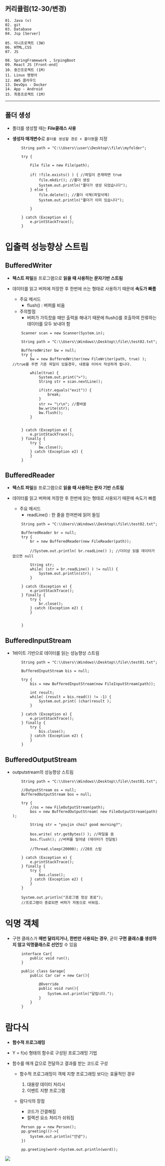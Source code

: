## 커리큘럼(12-30/변경)
```
01. Java (v)
02. git 
03. Database
04. Jsp [Server]

05. 미니프로젝트 (3W)
06. HTML,CSS  
07. JS

08. SpringFramework , SrpingBoot
09. React JS [Front-end]
10. 중간프로젝트 (1M)
11. Linux 명령어
12. AWS 클라우드
13. DevOps - Docker
14. App - Android
15. 최종프로젝트 (1M)
```
---
## 폴더 생성
+ 폴더를 생성할 때는 **File클래스 사용**
+ **생성자 매개변수**로 ``폴더를 생성할 경로 + 폴더명``을 지정


	```
		String path = "C:\\Users\\user\\Desktop\\file\\myfolder";
		
		try {
			
			File file = new File(path);
			
			if( !file.exists() ) { //파일이 존재하면 true
				file.mkdir(); //폴더 생성
				System.out.println("폴더가 생성 되었습니다");
			} else {
				file.delete(); //폴더 삭제(파일삭제)
				System.out.println("폴더가 이미 있습니다");
				
			}
			
		} catch (Exception e) {
			e.printStackTrace();
		}
	```

# 입출력 성능향상 스트림

## BufferedWriter
+ **텍스트 파일**을 프로그램으로 **읽을 때 사용하는 문자기반 스트림**
+ 데이터를 읽고 버퍼에 저장한 후 한번에 쓰는 형태로 사용하기 때문에 **속도가 빠름**
	+ 주요 메서드
		+ flush() : 버퍼를 비움
	+ 주의할점
		+ 버퍼가 가득찼을 때만 출력을 해내기 때문에 flush()를 호출하여 잔류하는 데이터를 모두 보내야 함


	```
		Scanner scan = new Scanner(System.in);
		
		String path = "C:\\Users\\Windows\\Desktop\\file\\test02.txt";
		
		BufferedWriter bw = null;
		try {
			bw = new BufferedWriter(new FileWriter(path, true) ); //true를 주면 기존 파일이 있을경우, 내용을 이어서 작성하게 됩니다.
			
			while(true) {
				System.out.print(">");
				String str = scan.nextLine();
				
				if(str.equals("exit")) {
					break;
				}
				str += "\r\n"; //줄바꿈
				bw.write(str);
				bw.flush();
			}
		
			
		} catch (Exception e) {
			e.printStackTrace();
		} finally {
			try {
				bw.close();
			} catch (Exception e2) {
			}
		}
	```


## BufferedReader
+ **텍스트 파일**을 프로그램으로 **읽을 때 사용하는 문자 기반 스트림**
+ 데이터를 읽고 버퍼에 저장한 후 한번에 읽는 형태로 사용되기 때문에 속도가 빠름

	+ 주요 메서드
		+ readLine() : 한 줄을 한꺼번에 읽어 들임


	```
		String path = "C:\\Users\\Windows\\Desktop\\file\\test02.txt";
		
		BufferedReader br = null;
		try {
			br = new BufferedReader(new FileReader(path));
			
			//System.out.println( br.readLine() ); //더이상 읽을 데이터가 없으면 null
			
			String str;
			while( (str = br.readLine() ) != null) {
				System.out.println(str);
			}
			
		} catch (Exception e) {
			e.printStackTrace();
		} finally {
			try {
				br.close();
			} catch (Exception e2) {
			}
			
			
		}
	```


## BufferedInputStream
+ 1바이트 기반으로 데이터를 읽는 성능향상 스트림
	```
		String path = "C:\\Users\\Windows\\Desktop\\file\\test01.txt";
		
		BufferedInputStream bis = null;
		
		try {
			bis = new BufferedInputStream(new FileInputStream(path));
			
			int result;
			while( (result = bis.read()) != -1) {
				System.out.print( (char)result );
			}
			 
		} catch (Exception e) {
			e.printStackTrace();
		} finally {
			try {
				bis.close();
			} catch (Exception e2) {
			}
		}
	```


## BufferedOutputStream
+ outputstream의 성능향상 스트림

	```
		String path = "C:\\Users\\Windows\\Desktop\\file\\test01.txt";
		
		//OutputStream os = null;
		BufferedOutputStream bos = null;
		
		try {
			//os = new FileOutputStream(path);
			bos = new BufferedOutputStream( new FileOutputStream(path) );
			
			String str = "youjin choi? good morning?";
			
			bos.write( str.getBytes() ); //파일을 씀
			bos.flush(); //버퍼를 밀어냄 (데이터가 전달됨)
			
			//Thread.sleep(20000); //20초 스탑
			
		} catch (Exception e) {
			e.printStackTrace();
		} finally {
			try {
				bos.close();
			} catch (Exception e2) {
			}
		}
		
		System.out.println("프로그램 정상 종료");
		//프로그램이 종료되면 버퍼가 자동으로 비워짐.
	```



# 익명 객체
- 구현 클래스가 **매번 달라지거나, 한번만 사용되는 경우**, 굳이 **구현 클래스를 생성하지 않고 익명클래스로 선언**할 수 있음


	```
		interface Car{
			public void run();
		}

		public class Garage{
			public Car car = new Car(){

				@Override
				public void run(){
					System.out.println("달립니다.");
				}
			}
		}
	```


# 람다식
+ **함수적 프로그래밍**
+ Y = f(x) 형태의 함수로 구성된 프로그래밍 기법
+ 함수를 매개 값으로 전달하고 결과를 받는 코드로 구성

	+ 함수적 프로그래밍이 객체 지향 프로그래밍 보다는 효율적인 경우
		1. 대용량 데이터 처리시
		2. 이벤트 지향 프로그램

	+ 람다식의 장점
		- 코드가 간결해짐
		- 컬렉션 요소 처리가 쉬워짐


	```
		Person pp = new Person();
		pp.greeting(()->{
			System.out.println("안녕");
		})
		
		pp.greeting(word->System.out.println(word));
	```

	
<img src = "https://blog.kakaocdn.net/dn/wk9y3/btsBfKPeSSM/Wumfy45pHaLVEWLL09wdQK/img.png"></img>